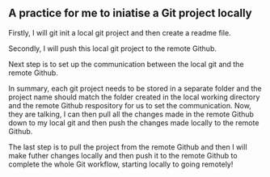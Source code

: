 ## A practice for me to iniatise a Git project locally

Firstly, I will git init a local git project and then create a readme file. 

Secondly, I will push this local git project to the remote Github.

Next step is to set up the communication between the local git and the remote Github.

In summary, each git project needs to be stored in a separate folder and the project name should match the folder created in the local working directory and the remote Github respository for us to set the communication. Now, they are talking, I can then pull all the changes made in the remote Github down to my local git and then push the changes made locally to the remote Github. 

The last step is to pull the project from the remote Github and then I will make futher changes locally and then push it to the remote Github to complete the whole Git workflow, starting locally to going remotely!
